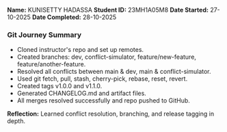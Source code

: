 **Name:** KUNISETTY HADASSA
**Student ID:** 23MH1A05M8
**Date Started:** 27-10-2025
**Date Completed:** 28-10-2025

### Git Journey Summary

- Cloned instructor's repo and set up remotes.
- Created branches: dev, conflict-simulator, feature/new-feature, feature/another-feature.
- Resolved all conflicts between main & dev, main & conflict-simulator.
- Used git fetch, pull, stash, cherry-pick, rebase, reset, revert.
- Created tags v1.0.0 and v1.1.0.
- Generated CHANGELOG.md and artifact files.
- All merges resolved successfully and repo pushed to GitHub.

**Reflection:** Learned conflict resolution, branching, and release tagging in depth.
